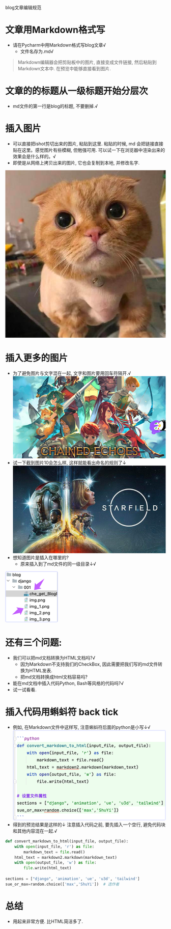 blog文章编辑规范

# 文章用Markdown格式写
* 请在Pycharm中用Markdown格式写blog文章√
  * 文件名存为.md√

> Markdown编辑器会把剪贴板中的图片, 直接变成文件链接, 然后粘贴到Markdown文本中. 在预览中能够直接看到图片.

# 文章的的标题从一级标题开始分层次
* md文件的第一行是blog的标题, 不要删掉.√

# 插入图片
* 可以直接把ishot剪切出来的图片, 粘贴到这里. 粘贴的时候, md 会把链接直接贴在这里。感觉图片有些模糊, 但勉强可用. 可以试一下在浏览器中渲染出来的效果会是什么样的。√
* 即使是从网络上拷贝出来的图片, 它也会复制到本地, 并修改名字.

![img_3.png](img_3.png)

# 插入更多的图片
* 为了避免图片与文字混在一起, 文字和图片要用回车符隔开.√
![img.png](img.png)
* 试一下截到图片10会怎么样, 这样就能看出命名的规则了↓
![img_10.png](img_10.png)
* 想知道图片是插入在哪里的? 
  * 原来插入到了md文件的同一级目录↓√

![img_16.png](img_16.png)

# 还有三个问题:
* 我们可以把md文档转换为HTML文档吗?√
  * 因为Markdown不支持我们的CheckBox, 因此需要把我们写的md文件转换为HTML发表.
  * 把md文档转换成html文档容易吗?
* 能在md文档中插入代码Python, Bash等风格的代码吗?√
* 试一试看看.

# 插入代码用蝌蚪符 back tick
* 例如, 在Markdown文件中这样写, 注意蝌蚪符后面的python是小写↓√
![img_4.png](img_4.png)
* 得到的预览结果是这样的↓ 注意插入代码之前, 要先插入一个空行, 避免代码块和其他内容混在一起.√

```python
def convert_markdown_to_html(input_file, output_file):
    with open(input_file, 'r') as file:
        markdown_text = file.read()
    html_text = markdown2.markdown(markdown_text)
    with open(output_file, 'w') as file:
        file.write(html_text)

sections = ["django", 'animation', 'ue', 'u3d', 'tailwind']
sue_or_max=random.choice(['max','ShuYi'])  # 选作者
```

# 总结
* 用起来非常方便. 比HTML简洁多了.